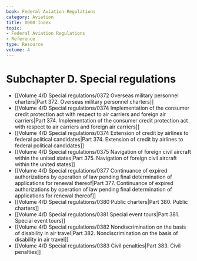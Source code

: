 ```yaml
---
book: Federal Aviation Regulations
category: Aviation
title: 0000 Index
topic:
- Federal Aviation Regulations
- Reference
type: Resource
volume: 4
---
```


# Subchapter D. Special regulations

- [[Volume 4/D Special regulations/0372 Overseas military personnel charters|Part 372. Overseas military personnel charters]]
- [[Volume 4/D Special regulations/0374 Implementation of the consumer credit protection act with respect to air carriers and foreign air carriers|Part 374. Implementation of the consumer credit protection act with respect to air carriers and foreign air carriers]]
- [[Volume 4/D Special regulations/0374 Extension of credit by airlines to federal political candidates|Part 374. Extension of credit by airlines to federal political candidates]]
- [[Volume 4/D Special regulations/0375 Navigation of foreign civil aircraft within the united states|Part 375. Navigation of foreign civil aircraft within the united states]]
- [[Volume 4/D Special regulations/0377 Continuance of expired authorizations by operation of law pending final determination of applications for renewal thereof|Part 377. Continuance of expired authorizations by operation of law pending final determination of applications for renewal thereof]]
- [[Volume 4/D Special regulations/0380 Public charters|Part 380. Public charters]]
- [[Volume 4/D Special regulations/0381 Special event tours|Part 381. Special event tours]]
- [[Volume 4/D Special regulations/0382 Nondiscrimination on the basis of disability in air travel|Part 382. Nondiscrimination on the basis of disability in air travel]]
- [[Volume 4/D Special regulations/0383 Civil penalties|Part 383. Civil penalties]]